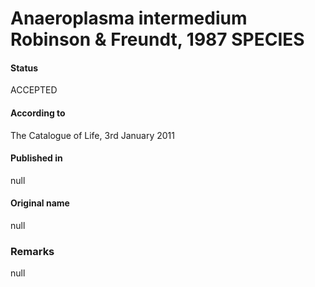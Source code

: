# Anaeroplasma intermedium Robinson & Freundt, 1987 SPECIES

#### Status
ACCEPTED

#### According to
The Catalogue of Life, 3rd January 2011

#### Published in
null

#### Original name
null

### Remarks
null